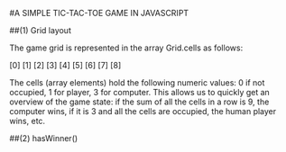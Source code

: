 #A SIMPLE TIC-TAC-TOE GAME IN JAVASCRIPT

##(1) Grid layout

The game grid is represented in the array Grid.cells as follows:

[0] [1] [2]
[3] [4] [5]
[6] [7] [8]

The cells (array elements) hold the following numeric values:
0 if not occupied, 1 for player, 3 for computer.
This allows us to quickly get an overview of the game state:
if the sum of all the cells in a row is 9, the computer wins,
if it is 3 and all the cells are occupied, the human player wins,
etc.

##(2) hasWinner()
